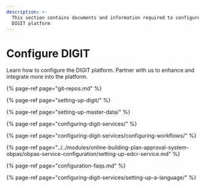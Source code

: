 ```yaml
---
description: >-
  This section contains documents and information required to configure the
  DIGIT platform
---
```


# Configure DIGIT

Learn how to configure the DIGIT platform. Partner with us to enhance and integrate more into the platform.

{% page-ref page="git-repos.md" %}

{% page-ref page="setting-up-digit/" %}

{% page-ref page="setting-up-master-data/" %}

{% page-ref page="configuring-digit-services/" %}

{% page-ref page="configuring-digit-services/configuring-workflows/" %}

{% page-ref page="../../modules/online-building-plan-approval-system-obpas/obpas-service-configuration/setting-up-edcr-service.md" %}

{% page-ref page="configuration-faqs.md" %}

{% page-ref page="configuring-digit-services/setting-up-a-language/" %}


